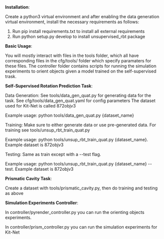 **Installation**: 

Create a python3 virtual environment and after enabling the data generation virtual environment, install the necessary requirements as follows:

1. Run pip install requirements.txt to install all external requirements
2. Run python setup.py develop to install unsupervised_rbt package

**Basic Usage**: 

You will mostly interact with files in the tools folder, which all have corresponding files in the cfg/tools/ folder
which specify paramaters for these files. 
The controller folder contains scripts for running the simulation experiments to orient objects given a model trained on the self-supervised trask.
<!-- The shuffle dataset script shuffles the tensor datasets generated by the data generation scripts to make sure the training process is iid. -->

**Self-Supervised Rotation Prediction Task**:

Data Generation: See tools/data_gen_quat.py for generating data for the task. See cfg/tools/data_gen_quat.yaml for config parameters
The dataset used for Kit-Net is called 872objv3

Example usage: python tools/data_gen_quat.py {dataset_name}

Training: Make sure to either generate data or use pre-generated data. For training see tools/unsup_rbt_train_quat.py

Example usage: python tools/unsup_rbt_train_quat.py {dataset_name}. Example dataset is 872objv3

Testing: Same as train except with a --test flag. 

Example usage: python tools/unsup_rbt_train_quat.py {dataset_name} --test. Example dataset is 872objv3

**Prismatic Cavity Task**:

Create a dataset with tools/prismatic_cavity.py, then do training and testing as above

**Simulation Experiments Controller**:

In controller/pyrender_controller.py you can run the orienting objects experiments.

In controller/prism_controller.py you can run the simulation experiments for Kit-Net


<!-- **Downstream Task: Pose Agnostic Object Matching**:

Data Generation: See tools/data_gen_downstream.py for generating data for the task. There is already a dataset that has been generated earlier called downstream

Example usage: python tools/data_gen_downstream.py

Training: Make sure to either generate data or use pre-generated data. For training see tools/semisup_obj_matching.py for
training with initialization from self supervised rotation prediction task and tools/sup_obj_matching.py for training with
random initialization

Example usage: python tools/semisup_obj_matching.py {dataset_name} or python tools/sup_obj_matching.py {dataset_name}. For now can use
the dataset called downstream

**Downstream Task: Pose Agnostic Object Classification**:

Data Generation: See tools/data_gen.py for generating data for the task. There is already a dataset that has been generated earlier called xyz-axis-obj-pred_shuffled. Use argument objpred to generate data for pose agnostic object classification

Example usage: python tools/data_gen.py {dataset_name}

Training: Make sure to either generate data or use pre-generated data. For training see tools/semisup_obj_prediction.py for
training with initialization from self supervised rotation prediction task and tools/train_obj_prediction.py for training with
random initialization

Example usage: python tools/semisup_obj_prediction.py {dataset_name} or python tools/sup_obj_prediction.py {dataset_name}. For now can use
the dataset called xyz-axis-obj-pred_shuffled. -->